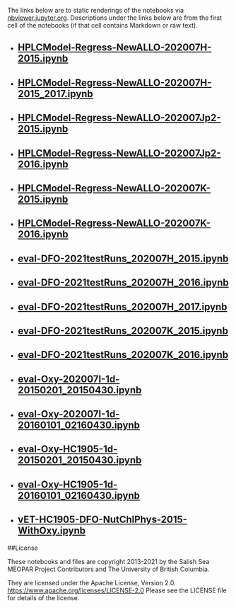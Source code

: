 The links below are to static renderings of the notebooks via
[nbviewer.jupyter.org](https://nbviewer.jupyter.org/).
Descriptions under the links below are from the first cell of the notebooks
(if that cell contains Markdown or raw text).

* ## [HPLCModel-Regress-NewALLO-202007H-2015.ipynb](https://nbviewer.jupyter.org/github/SalishSeaCast/analysis-elise-2/blob/master/notebooks/bioTuning/Eval202007/Aug/HPLCModel-Regress-NewALLO-202007H-2015.ipynb)  
    
* ## [HPLCModel-Regress-NewALLO-202007H-2015_2017.ipynb](https://nbviewer.jupyter.org/github/SalishSeaCast/analysis-elise-2/blob/master/notebooks/bioTuning/Eval202007/Aug/HPLCModel-Regress-NewALLO-202007H-2015_2017.ipynb)  
    
* ## [HPLCModel-Regress-NewALLO-202007Jp2-2015.ipynb](https://nbviewer.jupyter.org/github/SalishSeaCast/analysis-elise-2/blob/master/notebooks/bioTuning/Eval202007/Aug/HPLCModel-Regress-NewALLO-202007Jp2-2015.ipynb)  
    
* ## [HPLCModel-Regress-NewALLO-202007Jp2-2016.ipynb](https://nbviewer.jupyter.org/github/SalishSeaCast/analysis-elise-2/blob/master/notebooks/bioTuning/Eval202007/Aug/HPLCModel-Regress-NewALLO-202007Jp2-2016.ipynb)  
    
* ## [HPLCModel-Regress-NewALLO-202007K-2015.ipynb](https://nbviewer.jupyter.org/github/SalishSeaCast/analysis-elise-2/blob/master/notebooks/bioTuning/Eval202007/Aug/HPLCModel-Regress-NewALLO-202007K-2015.ipynb)  
    
* ## [HPLCModel-Regress-NewALLO-202007K-2016.ipynb](https://nbviewer.jupyter.org/github/SalishSeaCast/analysis-elise-2/blob/master/notebooks/bioTuning/Eval202007/Aug/HPLCModel-Regress-NewALLO-202007K-2016.ipynb)  
    
* ## [eval-DFO-2021testRuns_202007H_2015.ipynb](https://nbviewer.jupyter.org/github/SalishSeaCast/analysis-elise-2/blob/master/notebooks/bioTuning/Eval202007/Aug/eval-DFO-2021testRuns_202007H_2015.ipynb)  
    
* ## [eval-DFO-2021testRuns_202007H_2016.ipynb](https://nbviewer.jupyter.org/github/SalishSeaCast/analysis-elise-2/blob/master/notebooks/bioTuning/Eval202007/Aug/eval-DFO-2021testRuns_202007H_2016.ipynb)  
    
* ## [eval-DFO-2021testRuns_202007H_2017.ipynb](https://nbviewer.jupyter.org/github/SalishSeaCast/analysis-elise-2/blob/master/notebooks/bioTuning/Eval202007/Aug/eval-DFO-2021testRuns_202007H_2017.ipynb)  
    
* ## [eval-DFO-2021testRuns_202007K_2015.ipynb](https://nbviewer.jupyter.org/github/SalishSeaCast/analysis-elise-2/blob/master/notebooks/bioTuning/Eval202007/Aug/eval-DFO-2021testRuns_202007K_2015.ipynb)  
    
* ## [eval-DFO-2021testRuns_202007K_2016.ipynb](https://nbviewer.jupyter.org/github/SalishSeaCast/analysis-elise-2/blob/master/notebooks/bioTuning/Eval202007/Aug/eval-DFO-2021testRuns_202007K_2016.ipynb)  
    
* ## [eval-Oxy-202007I-1d-20150201_20150430.ipynb](https://nbviewer.jupyter.org/github/SalishSeaCast/analysis-elise-2/blob/master/notebooks/bioTuning/Eval202007/Aug/eval-Oxy-202007I-1d-20150201_20150430.ipynb)  
    
* ## [eval-Oxy-202007I-1d-20160101_02160430.ipynb](https://nbviewer.jupyter.org/github/SalishSeaCast/analysis-elise-2/blob/master/notebooks/bioTuning/Eval202007/Aug/eval-Oxy-202007I-1d-20160101_02160430.ipynb)  
    
* ## [eval-Oxy-HC1905-1d-20150201_20150430.ipynb](https://nbviewer.jupyter.org/github/SalishSeaCast/analysis-elise-2/blob/master/notebooks/bioTuning/Eval202007/Aug/eval-Oxy-HC1905-1d-20150201_20150430.ipynb)  
    
* ## [eval-Oxy-HC1905-1d-20160101_02160430.ipynb](https://nbviewer.jupyter.org/github/SalishSeaCast/analysis-elise-2/blob/master/notebooks/bioTuning/Eval202007/Aug/eval-Oxy-HC1905-1d-20160101_02160430.ipynb)  
    
* ## [vET-HC1905-DFO-NutChlPhys-2015-WithOxy.ipynb](https://nbviewer.jupyter.org/github/SalishSeaCast/analysis-elise-2/blob/master/notebooks/bioTuning/Eval202007/Aug/vET-HC1905-DFO-NutChlPhys-2015-WithOxy.ipynb)  
    

##License

These notebooks and files are copyright 2013-2021
by the Salish Sea MEOPAR Project Contributors
and The University of British Columbia.

They are licensed under the Apache License, Version 2.0.
https://www.apache.org/licenses/LICENSE-2.0
Please see the LICENSE file for details of the license.

